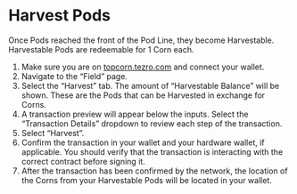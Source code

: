 # Harvest Pods

Once Pods reached the front of the Pod Line, they become Harvestable. Harvestable Pods are redeemable for 1 Corn each.

1. Make sure you are on [topcorn.tezro.com](https://topcorn.tezro.com) and connect your wallet.
2. Navigate to the “Field” page.
3. Select the “Harvest” tab. The amount of “Harvestable Balance” will be shown. These are the Pods that can be Harvested in exchange for Corns.
4. A transaction preview will appear below the inputs. Select the “Transaction Details” dropdown to review each step of the transaction.
5. Select “Harvest”.
6. Confirm the transaction in your wallet and your hardware wallet, if applicable. You should verify that the transaction is interacting with the correct contract before signing it.
7. After the transaction has been confirmed by the network, the location of the Corns from your Harvestable Pods will be located in your wallet.
